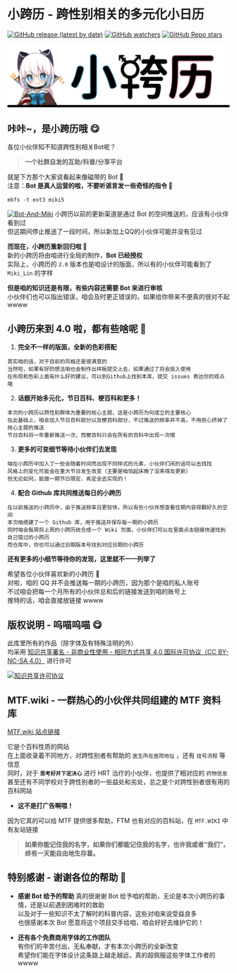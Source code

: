 # 小跨历 - 跨性别相关的多元化小日历
[![GitHub release (latest by date)][versions]][My-Projects]
[![GitHub watchers][github-watchers]][watching]
[![GitHub Repo stars][github-r-s]][star]  

<!--Miki-Stickie LOGO-->
[![T-Calendar-LOGO][LOGO]][Github]

<!--介绍部分-->
## 咔咔~，是小跨历哦 😋
各位小伙伴知不知道跨性别相关Bot呢？
> **一个社群自发的互助/科普/分享平台**  

就是下方那个大家说看起来像磁带的 Bot 📼  
注意：**Bot 是真人运营的啦，不要听谣言发一些奇怪的指令 🤪**
```
mkfs -t ext3 miki5
```
<!--Bot-And-Miki LOGO-->
[![Bot-And-Miki][LOGO-BM]][Github]
小跨历以前的更新渠道是通过 Bot 的空间推送的，应该有小伙伴看到过  
但这期间停止推送了一段时间，所以新加上QQ的小伙伴可能并没有见过  
  
**而现在，小跨历重新回归啦 🥳**  
新的小跨历将由咱进行全局的制作，**Bot 已经授权**  
实际上，小跨历的 `2.0` 版本也是咱设计的版面，所以有的小伙伴可能看到了 `Miki_Lin` 的字样  

**但是咱的知识还是有限，有些内容还需要 Bot 来进行审核**  
小伙伴们也可以指出错误，咱会及时更正错误的，如果给你带来不便真的很对不起 wwww  

## 小跨历来到 4.0 啦，都有些啥呢 🤔
1. **完全不一样的版面，全新的色彩搭配**  
```
其实咱的话，对于目前的风格还是很满意的
当然啦，如果有好的想法咱也会制作出样板提交上去，如果通过了将会投入使用
在布局和色彩上面有什么好的建议，可以到Github上找到本库，提交 issues 表达你的观点哦
```
2. **话题开始多元化，节日百科、梗百科和更多！**
```
本次的小跨历以跨性别群体为重要的核心主题，这是小跨历为何成立的主要核心
在此基础上，咱会加入节日百科部分以及梗百科部分，不过推送的频率并不高，不用担心挤掉了核心主题的推送
节日百科将一年重新推送一次，而梗百科只会在所有的百科中出现一次哦
```
3. **更多的可变细节等待小伙伴们去发现**
```
咱在小跨历中加入了一些会随着时间而出现不同样式的元素，小伙伴们闲的话可以去找找
风格上的变化可能会在重大节日发生改变（主要是咱怕起床晚了没来得及更新）
但无论如何，能做一期节日限定，肯定会去实现的！
```
4. **配合 Github 库共同推送每日的小跨历**
```
在以前推送的小跨历中，由于推送频率日更较快，所以有些小伙伴想查看往期内容得翻好久的空间
本次咱搭建了一个 Github 库，用于推送并保存每一期的小跨历
同时咱会每周将上周的小跨历统合成一个 Wiki 页面，小伙伴们可以在里面点击链接快速找到自己错过的小跨历
而仓库中，你也可以通过日期版本号找到对应日期的小跨历
```
**还有更多的小细节等待你的发现，这里就不一一列举了**

希望各位小伙伴喜欢新的小跨历 🥰  
对啦，咱的 QQ 并不会推送每一期的小跨历，因为那个是咱的私人账号  
不过咱会把每一个月所有的小伙伴总和后的链接发送到咱的账号上  
推特的话，咱会直接放链接 wwww

<!--版权部分-->
## 版权说明 - 呜喵呜喵 😋
此库里所有的作品（除字体及有特殊注明的外）  
均采用 [知识共享署名 - 非商业性使用 - 相同方式共享 4.0 国际许可协议（CC BY-NC-SA 4.0）][cc-licensing] 进行许可  
  
[![知识共享许可协议][cc-licensing-img]][cc-licensing]

<!--友站部分-->
## MTF.wiki - 一群热心的小伙伴共同组建的 MTF 资料库
[MTF.wiki 站点链接][MTF-wiki]  

它是个百科性质的网站  
在上面收录着不同地方，对跨性别者有帮助的 `医生所在医院地址` ，还有 `挂号流程` 等信息  
同时，对于 **`思考好并下定决心`** 进行 HRT 治疗的小伙伴，也提供了相对应的 `药物信息`  
甚至还有不同学校对于跨性别者的一些益处和劣处，总之是个对跨性别者很有用的百科网站  
- **这不是打广告啊喂！**  

因为它真的可以给 MTF 提供很多帮助，FTM 也有对应的百科站，在 `MTF.WIKI` 中有友站链接
> **如果你能记住我的名字，如果你们都能记住我的名字，也许我或者“我们”，终有一天能自由地生存着。**

<!--特别感谢-->
## 特别感谢 - 谢谢各位的帮助 🥰
- **感谢 Bot 给予的帮助**
真的很谢谢 Bot 给予咱的帮助，无论是本次小跨历的事情，还是以前遇到困难时的救助  
以及对于一些知识不太了解时的科普内容，这些对咱来说受益良多  
也很感谢本次 Bot 愿意将这个项目交手给咱，咱会好好去维护它的！

- **还有各个免费商用字体的工作团队**  
有你们的辛苦付出，无私奉献，才有本次小跨历的全新改变  
希望你们能在字体设计这条路上越走越远，真的超佩服这些字体工作者的 wwww  

<!--跳转地址（按顺序）-->
[LOGO]: ./data/Some-Logo/LOGO.svg
[LOGO-BM]: ./data/Some-Logo/bot
[My-Projects]: https://github.com/MikiLin-wiviw/T-Calendar
[watching]: https://github.com/MikiLin-wiviw/T-Calendar/watchers
[star]: https://github.com/MikiLin-wiviw/T-Calendar/stargazers
[MTF-wiki]: https://mtf.wiki/zh-cn/

<!--URL地址（按顺序）-->
[versions]: https://img.shields.io/github/v/release/MikiLin-wiviw/T-Calendar?color=73bd62&logoColor=73bd62&label=Versions&logo=CLion&logoWidth=11
[github-watchers]: https://img.shields.io/github/watchers/MikiLin-wiviw/T-Calendar?logo=CodeSandbox&color=51b7de&logoColor=51b7de
[github-r-s]: https://img.shields.io/github/stars/MikiLin-wiviw/T-Calendar?logo=CodeSandbox&color=f5a9b8&logoColor=f5a9b8
[Github]: https://github.com/MikiLin-wiviw/T-Calendar
[cc-licensing]: https://creativecommons.org/licenses/by-nc-sa/4.0/
[cc-licensing-img]: https://i.creativecommons.org/l/by-nc-sa/4.0/88x31.png
